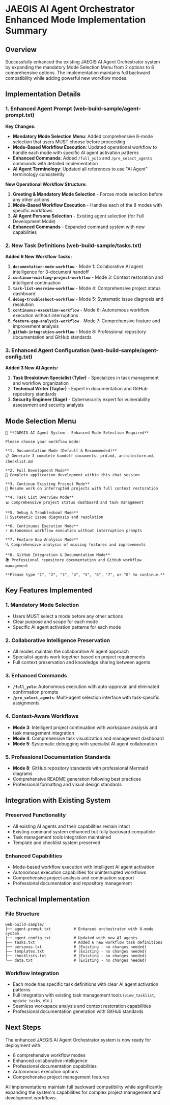 # JAEGIS AI Agent Orchestrator Enhanced Mode Implementation Summary

## Overview

Successfully enhanced the existing JAEGIS AI Agent Orchestrator system by expanding the mandatory Mode Selection Menu from 2 options to 8 comprehensive options. The implementation maintains full backward compatibility while adding powerful new workflow modes.

## Implementation Details

### 1. Enhanced Agent Prompt (web-build-sample/agent-prompt.txt)

**Key Changes:**
- **Mandatory Mode Selection Menu**: Added comprehensive 8-mode selection that users MUST choose before proceeding
- **Mode-Based Workflow Execution**: Updated operational workflow to handle each mode with specific AI agent activation patterns
- **Enhanced Commands**: Added `/full_yolo` and `/pre_select_agents` commands with detailed implementation
- **AI Agent Terminology**: Updated all references to use "AI Agent" terminology consistently

**New Operational Workflow Structure:**
1. **Greeting & Mandatory Mode Selection** - Forces mode selection before any other actions
2. **Mode-Based Workflow Execution** - Handles each of the 8 modes with specific workflows
3. **AI Agent Persona Selection** - Existing agent selection (for Full Development Mode)
4. **Enhanced Commands** - Expanded command system with new capabilities

### 2. New Task Definitions (web-build-sample/tasks.txt)

**Added 6 New Workflow Tasks:**

1. **`documentation-mode-workflow`** - Mode 1: Collaborative AI agent intelligence for 3-document handoff
2. **`continue-existing-project-workflow`** - Mode 3: Context restoration and intelligent continuation
3. **`task-list-overview-workflow`** - Mode 4: Comprehensive project status dashboard
4. **`debug-troubleshoot-workflow`** - Mode 5: Systematic issue diagnosis and resolution
5. **`continuous-execution-workflow`** - Mode 6: Autonomous workflow execution without interruptions
6. **`feature-gap-analysis-workflow`** - Mode 7: Comprehensive feature and improvement analysis
7. **`github-integration-workflow`** - Mode 8: Professional repository documentation and GitHub standards

### 3. Enhanced Agent Configuration (web-build-sample/agent-config.txt)

**Added 3 New AI Agents:**

1. **Task Breakdown Specialist (Tyler)** - Specializes in task management and workflow organization
2. **Technical Writer (Taylor)** - Expert in documentation and GitHub repository standards
3. **Security Engineer (Sage)** - Cybersecurity expert for vulnerability assessment and security analysis

## Mode Selection Menu

```
🎯 **JAEGIS AI Agent System - Enhanced Mode Selection Required**

Please choose your workflow mode:

**1. Documentation Mode (Default & Recommended)**
📋 Generate 3 complete handoff documents: prd.md, architecture.md, checklist.md

**2. Full Development Mode**
🚀 Complete application development within this chat session

**3. Continue Existing Project Mode**
🔄 Resume work on interrupted projects with full context restoration

**4. Task List Overview Mode**
📊 Comprehensive project status dashboard and task management

**5. Debug & Troubleshoot Mode**
🔧 Systematic issue diagnosis and resolution

**6. Continuous Execution Mode**
⚡ Autonomous workflow execution without interruption prompts

**7. Feature Gap Analysis Mode**
🔍 Comprehensive analysis of missing features and improvements

**8. GitHub Integration & Documentation Mode**
📚 Professional repository documentation and GitHub workflow management

**Please type "1", "2", "3", "4", "5", "6", "7", or "8" to continue.**
```

## Key Features Implemented

### 1. Mandatory Mode Selection
- Users MUST select a mode before any other actions
- Clear purpose and scope for each mode
- Specific AI agent activation patterns for each mode

### 2. Collaborative Intelligence Preservation
- All modes maintain the collaborative AI agent approach
- Specialist agents work together based on project requirements
- Full context preservation and knowledge sharing between agents

### 3. Enhanced Commands
- **`/full_yolo`**: Autonomous execution with auto-approval and eliminated confirmation prompts
- **`/pre_select_agents`**: Multi-agent selection interface with task-specific assignments

### 4. Context-Aware Workflows
- **Mode 3**: Intelligent project continuation with workspace analysis and task management integration
- **Mode 4**: Comprehensive task visualization and management dashboard
- **Mode 5**: Systematic debugging with specialist AI agent collaboration

### 5. Professional Documentation Standards
- **Mode 8**: GitHub repository standards with professional Mermaid diagrams
- Comprehensive README generation following best practices
- Professional formatting and visual design standards

## Integration with Existing System

### Preserved Functionality
- All existing AI agents and their capabilities remain intact
- Existing command system enhanced but fully backward compatible
- Task management tools integration maintained
- Template and checklist system preserved

### Enhanced Capabilities
- Mode-based workflow execution with intelligent AI agent activation
- Autonomous execution capabilities for uninterrupted workflows
- Comprehensive project analysis and continuation support
- Professional documentation and repository management

## Technical Implementation

### File Structure
```
web-build-sample/
├── agent-prompt.txt          # Enhanced orchestrator with 8-mode system
├── agent-config.txt          # Updated with new AI agents
├── tasks.txt                 # Added 6 new workflow task definitions
├── personas.txt              # (Existing - no changes needed)
├── templates.txt             # (Existing - no changes needed)
├── checklists.txt            # (Existing - no changes needed)
└── data.txt                  # (Existing - no changes needed)
```

### Workflow Integration
- Each mode has specific task definitions with clear AI agent activation patterns
- Full integration with existing task management tools (`view_tasklist`, `update_tasks`, etc.)
- Seamless workspace analysis and context restoration capabilities
- Professional documentation generation with GitHub standards

## Next Steps

The enhanced JAEGIS AI Agent Orchestrator system is now ready for deployment with:
- 8 comprehensive workflow modes
- Enhanced collaborative intelligence
- Professional documentation capabilities
- Autonomous execution options
- Comprehensive project management features

All implementations maintain full backward compatibility while significantly expanding the system's capabilities for complex project management and development workflows.
